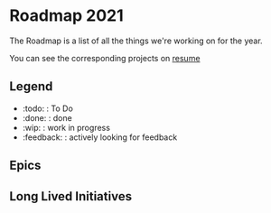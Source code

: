<!-- Space: Resume -->
<!-- Parent: Project -->
<!-- Title: Roadmap -->
<!-- Label: Roadmap -->
<!-- Include: disclaimer.md -->
<!-- Include: ac:toc -->

<!-- Macro: :todo:
     Template: ac:status
     Title: TODO
     Color: Blue -->

<!-- Macro: :wip:
     Template: ac:status
     Title: WIP
     Color: YELLOW -->

<!-- Macro: :done:
     Template: ac:status
     Title: DONE
     Color: Green -->

<!-- Macro: :feedback:
     Template: ac:status
     Title: FEEDBACK
     Color: Orange -->

# Roadmap 2021

The Roadmap is a list of all the things we're working on for the year.

You can see the corresponding projects on [resume](https://github.com/christianquispe/resume)

## Legend

- :todo: : To Do
- :done: : done
- :wip: : work in progress
- :feedback: : actively looking for feedback

## Epics

## Long Lived Initiatives
